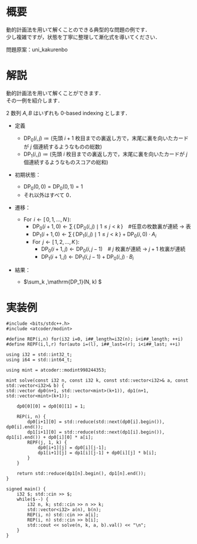 # 概要
動的計画法を用いて解くことのできる典型的な問題の例です．  
少し複雑ですが，状態を丁寧に整理して漸化式を導いてください．

問題原案：uni_kakurenbo

# 解説
動的計画法を用いて解くことができます．  
その一例を紹介します．

$2$ 数列 $A, B$ はいずれも 0-based indexing とします．

- 定義  
    - $\mathrm{DP_0}(i,j) \coloneqq ($先頭 $i+1$ 枚目までの裏返し方で，末尾に裏を向いたカードが $j$ 個連続するようなものの総数$)$
    - $\mathrm{DP_1}(i,j) \coloneqq ($先頭 $i$ 枚目までの裏返し方で，末尾に裏を向いたカードが $j$ 個連続するようなものスコアの総和$)$

- 初期状態：
    - $\mathrm{DP_0}(0,0) = \mathrm{DP_0}(0,1) = 1$  
    - それ以外はすべて $0$．


- 遷移：
    - $\text{For} \;\,i \gets [\, 0, 1, \ldots, N\,):$
        - $\mathrm{DP_0}(i+1, 0) \gets \sum\, \{\, \mathrm{DP_0}(i,j) \mid 1 \leq j < k \,\}$　#任意の枚数裏が連続 → 表
        - $\mathrm{DP_1}(i+1, 0) \gets \sum\, \{\, \mathrm{DP_1}(i, j) \mid 1 \leq j < k \,\} + \mathrm{DP_0}(i,0) \cdot A_i$
        - $\text{For} \;\,j \gets [\, 1, 2, \ldots, K\,):$
            - $\mathrm{DP_0}(i+1, j) \gets \mathrm{DP_0}(i, j-1)$　# $j$ 枚裏が連続 → $j+1$ 枚裏が連続
            - $\mathrm{DP_1}(i+1, j) \gets \mathrm{DP_1}(i, j-1) + \mathrm{DP_0}(i, j) \cdot B_i$

- 結果：
    - $\sum_k \,\mathrm{DP_1}(N, k) $




# 実装例
```cpp:C++
#include <bits/stdc++.h>
#include <atcoder/modint>

#define REP(i,n) for(i32 i=0, i##_length=i32(n); i<i##_length; ++i)
#define REPF(i,l,r) for(auto i=(l), i##_last=(r); i<i##_last; ++i)

using i32 = std::int32_t;
using i64 = std::int64_t;

using mint = atcoder::modint998244353;

mint solve(const i32 n, const i32 k, const std::vector<i32>& a, const std::vector<i32>& b) {
std::vector dp0(n+1, std::vector<mint>(k+1)), dp1(n+1, std::vector<mint>(k+1));

    dp0[0][0] = dp0[0][1] = 1;

    REP(i, n) {
        dp0[i+1][0] = std::reduce(std::next(dp0[i].begin()), dp0[i].end());
        dp1[i+1][0] = std::reduce(std::next(dp1[i].begin()), dp1[i].end()) + dp0[i][0] * a[i];
        REPF(j, 1, k) {
            dp0[i+1][j] = dp0[i][j-1];
            dp1[i+1][j] = dp1[i][j-1] + dp0[i][j] * b[i];
        }
    }

    return std::reduce(dp1[n].begin(), dp1[n].end());
}

signed main() {
    i32 $; std::cin >> $;
    while($--) {
        i32 n, k; std::cin >> n >> k;
        std::vector<i32> a(n), b(n);
        REP(i, n) std::cin >> a[i];
        REP(i, n) std::cin >> b[i];
        std::cout << solve(n, k, a, b).val() << "\n";
    }
}

```
